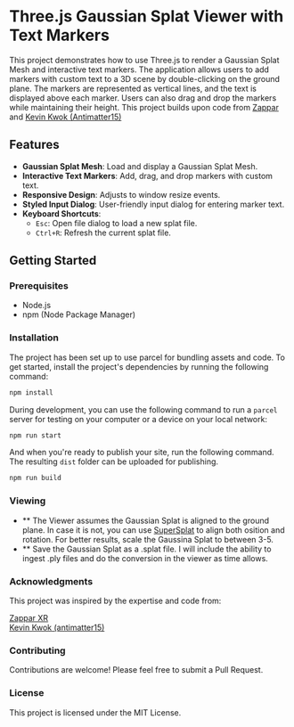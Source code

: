 # Three.js Gaussian Splat Viewer with Text Markers

This project demonstrates how to use Three.js to render a Gaussian Splat Mesh and interactive text markers. The application allows users to add markers with custom text to a 3D scene by double-clicking on the ground plane. The markers are represented as vertical lines, and the text is displayed above each marker. Users can also drag and drop the markers while maintaining their height. This project builds upon code from [Zappar](https://github.com/zappar-xr) and [Kevin Kwok (Antimatter15)](https://github.com/antimatter15)<br/>
## Features

- **Gaussian Splat Mesh**: Load and display a Gaussian Splat Mesh.
- **Interactive Text Markers**: Add, drag, and drop markers with custom text.
- **Responsive Design**: Adjusts to window resize events.
- **Styled Input Dialog**: User-friendly input dialog for entering marker text.
- **Keyboard Shortcuts**: 
  - `Esc`: Open file dialog to load a new splat file.
  - `Ctrl+R`: Refresh the current splat file.

## Getting Started

### Prerequisites

- Node.js
- npm (Node Package Manager)

### Installation

The project has been set up to use parcel for bundling assets and code. To get started, install the project's dependencies by running the following command:

```bash
npm install
```

During development, you can use the following command to run a `parcel` server for testing on your computer or a device on your local network:

```bash
npm run start
```

And when you're ready to publish your site, run the following command. The resulting `dist` folder can be uploaded for publishing.

```bash
npm run build
```
### Viewing

- ** The Viewer assumes the Gaussian Splat is aligned to the ground plane. In case it is not, you can use [SuperSplat](https://playcanvas.com/supersplat/editor/) to align both osition and rotation. For better results, scale the Gaussina Splat to between 3-5.
- ** Save the Gaussian Splat as a .splat file. I will include the ability to ingest .ply files and do the conversion in the viewer as time allows.

### Acknowledgments
This project was inspired by the expertise and code from:

[Zappar XR](https://github.com/zappar-xr)<br/>
[Kevin Kwok (antimatter15)](https://github.com/antimatter15)

### Contributing
Contributions are welcome! Please feel free to submit a Pull Request.

### License
This project is licensed under the MIT License.
